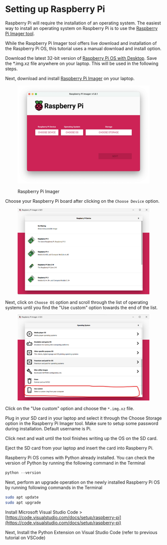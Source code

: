 # Setting up Raspberry Pi

Raspberry Pi will require the installation of an operating system. The easiest way to install an operating system on Raspberry Pi is to use the [Raspberry Pi Imager tool](https://www.raspberrypi.com/software/).

While the Raspberry Pi Imager tool offers live download and installation of the Raspberry Pi OS, this tutorial uses a manual download and install option.

Download the latest 32-bit version of [Raspberry Pi OS with Desktop](https://www.raspberrypi.com/software/operating-systems/). Save the \*.img.xz file anywhere on your laptop. This will be used in the following steps.

Next, download and install [Raspberry Pi Imager](https://www.raspberrypi.com/software/) on your laptop.

<figure><img src="../../.gitbook/assets/image (7).png" alt="" width="563"><figcaption><p>Raspberry Pi Imager</p></figcaption></figure>

Choose your Raspberry Pi board after clicking on the `Choose Device` option.

<figure><img src="../../.gitbook/assets/image (1) (1).png" alt="" width="563"><figcaption></figcaption></figure>

Next, click on `Choose OS` option and scroll through the list of operating systems until you find the "Use custom" option towards the end of the list.

<figure><img src="../../.gitbook/assets/image (2) (1).png" alt=""><figcaption></figcaption></figure>

Click on the "Use custom" option and choose the `*.img.xz` file.

Plug in your SD card in your laptop and select it through the Choose Storage option in the Raspberry Pi Imager tool. Make sure to setup some password during installation. Default username is Pi.

Click next and wait until the tool finishes writing up the OS on the SD card.&#x20;

Eject the SD card from your laptop and insert the card into Raspberry Pi.&#x20;

Raspberry Pi OS comes with Python already installed. You can check the version of Python by running the following command in the Terminal

```python
python --version
```

Next, perform an upgrade operation on the newly installed Raspberry Pi OS by running following commands in the Terminal

```bash
sudo apt update
sudo apt upgrade
```

Install Microsoft Visual Studio Code > [https://code.visualstudio.com/docs/setup/raspberry-pi](https://code.visualstudio.com/docs/setup/raspberry-pi)

Next, Install the Python Extension on Visual Studio Code (refer to previous tutorial on VSCode)
